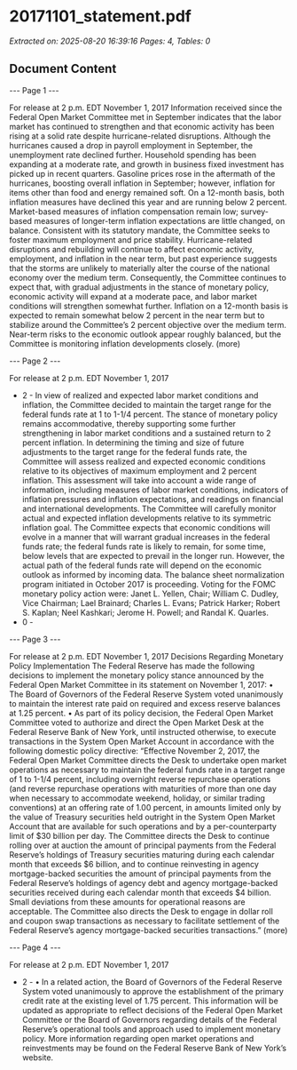 # 20171101_statement.pdf

*Extracted on: 2025-08-20 16:39:16*
*Pages: 4, Tables: 0*

## Document Content

--- Page 1 ---

For release at 2 p.m. EDT November 1, 2017
Information received since the Federal Open Market Committee met in September
indicates that the labor market has continued to strengthen and that economic activity has
been rising at a solid rate despite hurricane-related disruptions. Although the hurricanes
caused a drop in payroll employment in September, the unemployment rate declined
further. Household spending has been expanding at a moderate rate, and growth in
business fixed investment has picked up in recent quarters. Gasoline prices rose in the
aftermath of the hurricanes, boosting overall inflation in September; however, inflation
for items other than food and energy remained soft. On a 12-month basis, both inflation
measures have declined this year and are running below 2 percent. Market-based
measures of inflation compensation remain low; survey-based measures of longer-term
inflation expectations are little changed, on balance.
Consistent with its statutory mandate, the Committee seeks to foster maximum
employment and price stability. Hurricane-related disruptions and rebuilding will
continue to affect economic activity, employment, and inflation in the near term, but past
experience suggests that the storms are unlikely to materially alter the course of the
national economy over the medium term. Consequently, the Committee continues to
expect that, with gradual adjustments in the stance of monetary policy, economic activity
will expand at a moderate pace, and labor market conditions will strengthen somewhat
further. Inflation on a 12-month basis is expected to remain somewhat below 2 percent in
the near term but to stabilize around the Committee’s 2 percent objective over the
medium term. Near-term risks to the economic outlook appear roughly balanced, but the
Committee is monitoring inflation developments closely.
(more)

--- Page 2 ---

For release at 2 p.m. EDT November 1, 2017
- 2 -
In view of realized and expected labor market conditions and inflation, the
Committee decided to maintain the target range for the federal funds rate at 1 to
1-1/4 percent. The stance of monetary policy remains accommodative, thereby
supporting some further strengthening in labor market conditions and a sustained return
to 2 percent inflation.
In determining the timing and size of future adjustments to the target range for the
federal funds rate, the Committee will assess realized and expected economic conditions
relative to its objectives of maximum employment and 2 percent inflation. This
assessment will take into account a wide range of information, including measures of
labor market conditions, indicators of inflation pressures and inflation expectations, and
readings on financial and international developments. The Committee will carefully
monitor actual and expected inflation developments relative to its symmetric inflation
goal. The Committee expects that economic conditions will evolve in a manner that will
warrant gradual increases in the federal funds rate; the federal funds rate is likely to
remain, for some time, below levels that are expected to prevail in the longer run.
However, the actual path of the federal funds rate will depend on the economic outlook as
informed by incoming data.
The balance sheet normalization program initiated in October 2017 is proceeding.
Voting for the FOMC monetary policy action were: Janet L. Yellen, Chair;
William C. Dudley, Vice Chairman; Lael Brainard; Charles L. Evans; Patrick Harker;
Robert S. Kaplan; Neel Kashkari; Jerome H. Powell; and Randal K. Quarles.
- 0 -

--- Page 3 ---

For release at 2 p.m. EDT November 1, 2017
Decisions Regarding Monetary Policy Implementation
The Federal Reserve has made the following decisions to implement the monetary policy stance
announced by the Federal Open Market Committee in its statement on November 1, 2017:
• The Board of Governors of the Federal Reserve System voted unanimously to maintain
the interest rate paid on required and excess reserve balances at 1.25 percent.
• As part of its policy decision, the Federal Open Market Committee voted to authorize and
direct the Open Market Desk at the Federal Reserve Bank of New York, until instructed
otherwise, to execute transactions in the System Open Market Account in accordance
with the following domestic policy directive:
“Effective November 2, 2017, the Federal Open Market Committee directs the
Desk to undertake open market operations as necessary to maintain the federal
funds rate in a target range of 1 to 1-1/4 percent, including overnight reverse
repurchase operations (and reverse repurchase operations with maturities of more
than one day when necessary to accommodate weekend, holiday, or similar
trading conventions) at an offering rate of 1.00 percent, in amounts limited only
by the value of Treasury securities held outright in the System Open Market
Account that are available for such operations and by a per-counterparty limit of
$30 billion per day.
The Committee directs the Desk to continue rolling over at auction the amount of
principal payments from the Federal Reserve’s holdings of Treasury securities
maturing during each calendar month that exceeds $6 billion, and to continue
reinvesting in agency mortgage-backed securities the amount of principal
payments from the Federal Reserve’s holdings of agency debt and agency
mortgage-backed securities received during each calendar month that exceeds
$4 billion. Small deviations from these amounts for operational reasons are
acceptable.
The Committee also directs the Desk to engage in dollar roll and coupon swap
transactions as necessary to facilitate settlement of the Federal Reserve’s agency
mortgage-backed securities transactions.”
(more)

--- Page 4 ---

For release at 2 p.m. EDT November 1, 2017
- 2 -
• In a related action, the Board of Governors of the Federal Reserve System voted
unanimously to approve the establishment of the primary credit rate at the existing level
of 1.75 percent.
This information will be updated as appropriate to reflect decisions of the Federal Open Market
Committee or the Board of Governors regarding details of the Federal Reserve’s operational
tools and approach used to implement monetary policy.
More information regarding open market operations and reinvestments may be found on the
Federal Reserve Bank of New York’s website.